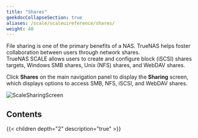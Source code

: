 ```yaml
---
title: "Shares"
geekdocCollapseSection: true
aliases: /scale/scaleuireference/shares/
weight: 40
---
```


File sharing is one of the primary benefits of a NAS. TrueNAS helps foster collaboration between users through network shares.  
TrueNAS SCALE allows users to create and configure block (iSCSI) shares targets, Windows SMB shares, Unix (NFS) shares, and WebDAV shares. 

Click **Shares** on the main navigation panel to display the **Sharing** screen, which displays options to access SMB, NFS, iSCSI, and WebDAV shares.

![ScaleSharingScreen](/images/SCALE/22.02/ScaleSharingScreen.png "SCALE Sharing Screen")

## Contents

{{< children depth="2" description="true" >}}

